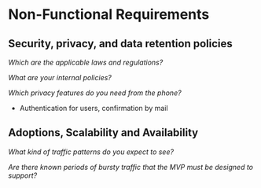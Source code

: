 # Non-Functional Requirements

## Security, privacy, and data retention policies

*Which are the applicable laws and regulations?*

*What are your internal policies?*

*Which privacy features do you need from the phone?*

- Authentication for users, confirmation by mail


## Adoptions, Scalability and Availability

*What kind of traffic patterns do you expect to see?*

*Are there known periods of bursty traffic that the MVP must be designed to support?*

